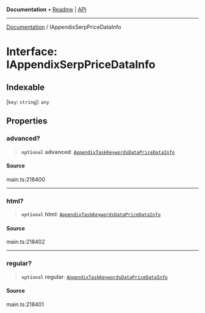 **Documentation** • [Readme](../README.md) \| [API](../globals.md)

***

[Documentation](../README.md) / IAppendixSerpPriceDataInfo

# Interface: IAppendixSerpPriceDataInfo

## Indexable

 \[`key`: `string`\]: `any`

## Properties

### advanced?

> **`optional`** **advanced**: [`AppendixTaskKeywordsDataPriceDataInfo`](../classes/AppendixTaskKeywordsDataPriceDataInfo.md)

#### Source

main.ts:218400

***

### html?

> **`optional`** **html**: [`AppendixTaskKeywordsDataPriceDataInfo`](../classes/AppendixTaskKeywordsDataPriceDataInfo.md)

#### Source

main.ts:218402

***

### regular?

> **`optional`** **regular**: [`AppendixTaskKeywordsDataPriceDataInfo`](../classes/AppendixTaskKeywordsDataPriceDataInfo.md)

#### Source

main.ts:218401
